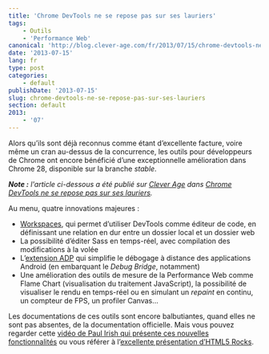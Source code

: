 ```yaml
---
title: 'Chrome DevTools ne se repose pas sur ses lauriers'
tags:
    - Outils
    - 'Performance Web'
canonical: 'http://blog.clever-age.com/fr/2013/07/15/chrome-devtools-ne-se-repose-pas-sur-ses-lauriers/'
date: '2013-07-15'
lang: fr
type: post
categories:
    - default
publishDate: '2013-07-15'
slug: chrome-devtools-ne-se-repose-pas-sur-ses-lauriers
section: default
2013:
    - '07'
---
```


Alors qu’ils sont déjà reconnus comme étant d’excellente facture, voire même un cran au-dessus de la concurrence, les outils pour développeurs de Chrome ont encore bénéficié d’une exceptionnelle amélioration dans Chrome 28, disponible sur la branche _stable_.

<!--more-->

<em class="canonical">**Note&nbsp;:** l'article ci-dessous a été publié sur [Clever Age](http://www.clever-age.com/fr/) dans [Chrome DevTools ne se repose pas sur ses lauriers](http://blog.clever-age.com/fr/2013/07/15/chrome-devtools-ne-se-repose-pas-sur-ses-lauriers/).</em>

Au menu, quatre innovations majeures&nbsp;:

*   [Workspaces](https://plus.google.com/+GoogleChromeDevelopers/posts/644qQuBKZeL), qui permet d’utiliser DevTools comme éditeur de code, en définissant une relation en dur entre un dossier local et un dossier web
*   La possibilité d’éditer Sass en temps-réel, avec compilation des modifications à la volée
*   L’[extension ADP](https://chrome.google.com/webstore/detail/adb/dpngiggdglpdnjdoaefidgiigpemgage/details?hl=fr) qui simplifie le débogage à distance des applications Android (en embarquant le _Debug Bridge_, notamment)
*   Une amélioration des outils de mesure de la Performance Web comme Flame Chart (visualisation du traitement JavaScript), la possibilité de visualiser le rendu en temps-réel ou en simulant un _repaint_ en continu, un compteur de FPS, un profiler Canvas…

Les documentations de ces outils sont encore balbutiantes, quand elles ne sont pas absentes, de la documentation officielle. Mais vous pouvez regarder cette [vidéo de Paul Irish qui présente ces nouvelles fonctionnalités](https://www.youtube.com/watch?v=x6qe_kVaBpg) ou vous référer à l’[excellente présentation d’HTML5 Rocks](http://www.html5rocks.com/en/tutorials/developertools/revolutions2013/).
